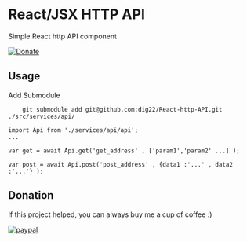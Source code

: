 # React/JSX HTTP API
Simple React http API component
  
  [![Donate](https://img.shields.io/badge/Donate-PayPal-green.svg)](https://paypal.me/dig22)
  ## Usage
  Add Submodule
```
    git submodule add git@github.com:dig22/React-http-API.git ./src/services/api/
```
```
import Api from './services/api/api';
...
```
```
var get = await Api.get('get_address' , ['param1','param2' ...] );
```
```
var post = await Api.post('post_address' , {data1 :'...' , data2 :'...'} );
```  
  
  ## Donation
If this project helped, you can always buy me a cup of coffee :) 

[![paypal](https://www.paypalobjects.com/en_US/i/btn/btn_donateCC_LG.gif)](https://paypal.me/dig22)